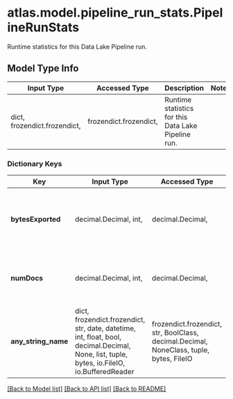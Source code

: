 # atlas.model.pipeline_run_stats.PipelineRunStats

Runtime statistics for this Data Lake Pipeline run.

## Model Type Info
Input Type | Accessed Type | Description | Notes
------------ | ------------- | ------------- | -------------
dict, frozendict.frozendict,  | frozendict.frozendict,  | Runtime statistics for this Data Lake Pipeline run. | 

### Dictionary Keys
Key | Input Type | Accessed Type | Description | Notes
------------ | ------------- | ------------- | ------------- | -------------
**bytesExported** | decimal.Decimal, int,  | decimal.Decimal,  | Total data size in bytes exported for this pipeline run. | [optional] value must be a 64 bit integer
**numDocs** | decimal.Decimal, int,  | decimal.Decimal,  | Number of docs ingested for a this pipeline run. | [optional] value must be a 64 bit integer
**any_string_name** | dict, frozendict.frozendict, str, date, datetime, int, float, bool, decimal.Decimal, None, list, tuple, bytes, io.FileIO, io.BufferedReader | frozendict.frozendict, str, BoolClass, decimal.Decimal, NoneClass, tuple, bytes, FileIO | any string name can be used but the value must be the correct type | [optional]

[[Back to Model list]](../../README.md#documentation-for-models) [[Back to API list]](../../README.md#documentation-for-api-endpoints) [[Back to README]](../../README.md)

